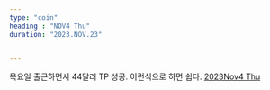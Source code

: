 ```yaml
---
type: "coin"
heading : "NOV4 Thu"
duration: "2023.NOV.23"


---
```

 


목요일 출근하면서 44달러 TP 성공. 이런식으로 하면 쉽다. 
[2023Nov4 Thu](/todo/images/Document2023NOV4-Thu.pdf)






